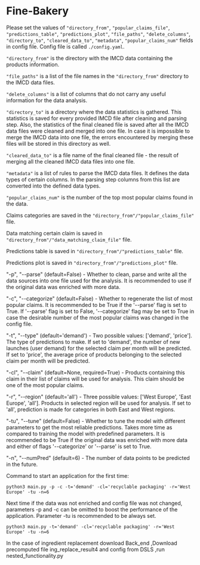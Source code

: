 # Fine-Bakery

Please set the values of `"directory_from"`, `"popular_claims_file"`, `"predictions_table"`, `"predictions_plot"`, `"file_paths"`, `"delete_columns"`, `"directory_to"`, `"cleared_data_to"`, `"metadata"`, `"popular_claims_num"` fields in config file. Config file is called `./config.yaml`.
 
`"directory_from"` is the directory with the IMCD data containing the products information.

`"file_paths"` is a list of the file names in the `"directory_from"` directory to the IMCD data files.

`"delete_columns"` is a list of columns that do not carry any useful information for the data analysis. 

`"directory_to"` is a directory where the data statistics is gathered. This statistics is saved for every provided IMCD file after cleaning and parsing step. Also, the statistics of the final cleaned file is saved after all the IMCD data files were cleaned and merged into one file. In case it is impossible to merge the IMCD data into one file, the errors encountered by merging these files will be stored in this directory as well.

`"cleared_data_to"` is a file name of the final cleaned file - the result of merging all the cleaned IMCD data files into one file.

`"metadata"` is a list of rules to parse the IMCD data files. It defines the data types of certain columns. In the parsing step columns from this list are converted into the defined data types.

`"popular_claims_num"` is the number of the top most popular claims found in the data.

Claims categories are saved in the `"directory_from"/"popular_claims_file"` file.

Data matching certain claim is saved in `"directory_from"/"data_matching_claim_file"` file.

Predictions table is saved in `"directory_from"/"predictions_table"` file.

Predictions plot is saved in `"directory_from"/"predictions_plot"` file.

"-p", "--parse" (default=False) - Whether to clean, parse and write all the data sources into one file used for the analysis. It is recommended to use if the original data was enriched with more data.

"-c", "--categorize" (default=False) - Whether to regenerate the list of most popular claims. It is recommended to be True if the '--parse' flag is set to True. If '--parse' flag is set to False, '--categorize' flag may be set to True in case the desirable number of the most popular claims was changed in the config file.

"-t", "--type" (default='demand') - Two possible values: ['demand', 'price']. The type of predictions to make. If set to 'demand', the number of new launches (user demand) for the selected claim per month will be predicted. If set to 'price', the average price of products belonging to the selected claim per month will be predicted. 

"-cl", "--claim" (default=None, required=True) - Products containing this claim in their list of claims will be used for analysis. This claim should be one of the most popular claims.

"-r", "--region" (default='all') - Three possible values: ['West Europe', 'East Europe', 'all']. Products in selected region will be used for analysis. If set to 'all', prediction is made for categories in both East and West regions.

"-tu", "--tune" (default=False) - Whether to tune the model with different parameters to get the most reliable predictions. Takes more time as compared to training the model with predefined parameters. It is recommended to be True if the original data was enriched with more data and either of flags '--categorize' or '--parse' is set to True.

"-n", "--numPred" (default=6) - The number of data points to be predicted in the future.


Command to start an application for the first time:

    python3 main.py -p -c -t='demand' -cl='recyclable packaging' -r='West Europe' -tu -n=6

Next time if the data was not enriched and config file was not changed, parameters -p and -c can be omitted to boost the performance of the application. Parameter -tu is recommended to be always set.

    python3 main.py -t='demand' -cl='recyclable packaging' -r='West Europe' -tu -n=6

In the case of ingredient replacement download Back_end ,Download precomputed file ing_replace_result4 and config  from DSLS ,run nested_functionality.py
    
    
